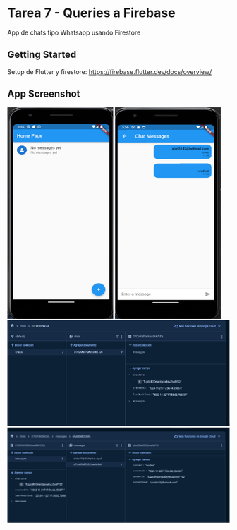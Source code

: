 # Tarea 7 - Queries a Firebase

App de chats tipo Whatsapp usando Firestore

## Getting Started

Setup de Flutter y firestore:
https://firebase.flutter.dev/docs/overview/

## App Screenshot

<img src="screenshot/Capture0.jpg" width="240" height="480" />
<img src="screenshot/Capture1.jpg" width="240" height="480" />
<img src="screenshot/Capture2.jpg" width="720" height="240" />
<img src="screenshot/Capture3.jpg" width="720" height="240" />
